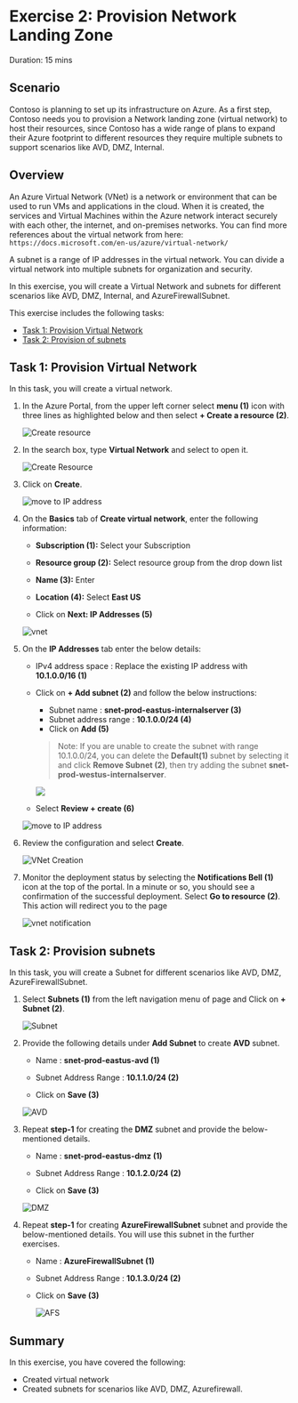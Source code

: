 
# Exercise 2: Provision Network Landing Zone

Duration: 15 mins

## Scenario 

Contoso is planning to set up its infrastructure on Azure. As a first step, Contoso needs you to provision a Network landing zone (virtual network) to host their resources, since Contoso has a wide range of plans to expand their Azure footprint to different resources they require multiple subnets to support scenarios like AVD, DMZ, Internal.

## Overview

An Azure Virtual Network (VNet) is a network or environment that can be used to run VMs and applications in the cloud. When it is created, the services and Virtual Machines within the Azure network interact securely with each other, the internet, and on-premises networks. You can find more references about the virtual network from here: ```https://docs.microsoft.com/en-us/azure/virtual-network/```

A subnet is a range of IP addresses in the virtual network. You can divide a virtual network into multiple subnets for organization and security.

In this exercise, you will create a Virtual Network and subnets for different scenarios like AVD, DMZ, Internal, and AzureFirewallSubnet.

This exercise includes the following tasks:

* [Task 1: Provision Virtual Network](#task-1-provision-virtual-network)
* [Task 2: Provision of subnets](#task-2-provision-subnets)


## Task 1: Provision Virtual Network 

In this task, you will create a virtual network.

1.  In the Azure Portal, from the upper left corner select **menu (1)** icon with three lines as highlighted below and then select **+ Create a resource (2)**.

      ![Create resource](https://github.com/Divyasri199/AIW-Azure-Network-Services/blob/main/media/createare.png?raw=true)
     
1.  In the search box, type **Virtual Network** and select to open it.

     ![Create Resource](https://github.com/CloudLabsAI-Azure/AIW-Azure-Network-Solutions/blob/main/media/virtual%20network.png?raw=true)
     
1.  Click on **Create**.

      ![move to IP address](https://github.com/CloudLabsAI-Azure/AIW-Azure-Network-Solutions/blob/main/media/vnet.png?raw=true)
     
1. On the **Basics** tab of **Create virtual network**, enter the following information:

    -  **Subscription (1):** Select your Subscription
  
    -  **Resource group (2):** Select **<inject key="Resource Group" enableCopy="false"/>** resource group from the drop down list

    -  **Name (3):**  Enter **<inject key="VnetName" enableCopy="true"/>**

    -  **Location (4):** Select **East US**

    - Click on **Next: IP Addresses (5)**

    ![vnet](https://github.com/CloudLabsAI-Azure/AIW-Azure-Network-Solutions/blob/main/media/newvnet.png?raw=true)

1.  On the **IP Addresses** tab enter the below details:

     - IPv4 address space : Replace the existing IP address with **10.1.0.0/16 (1)**
     
     - Click on **+ Add subnet (2)** and follow the below instructions:
  
         - Subnet name : **snet-prod-eastus-internalserver (3)**
         - Subnet address range : **10.1.0.0/24 (4)**
         - Click on **Add (5)**
         
          > Note: If you are unable to create the subnet with range 10.1.0.0/24, you can delete the **Default(1)** subnet by selecting it  and click **Remove Subnet (2)**, then try adding the subnet **snet-prod-westus-internalserver**.
          
          ![](https://github.com/CloudLabsAI-Azure/AIW-Azure-Network-Solutions/blob/main/media/dltsubnet1.png?raw=true)
        
     - Select **Review + create (6)**
     
    ![move to IP address](https://github.com/CloudLabsAI-Azure/AIW-Azure-Network-Solutions/blob/main/media/poi.png?raw=true)

1. Review the configuration and select **Create**.

     ![VNet Creation](https://github.com/CloudLabsAI-Azure/AIW-Azure-Network-Solutions/blob/main/media/zxc.png?raw=true)

1. Monitor the deployment status by selecting the **Notifications Bell (1)** icon at the top of the portal. In a minute or so, you should see a confirmation of the successful deployment. Select **Go to resource (2)**. This action will redirect you to the **<inject key="VnetName" enableCopy="false"/>** page

     ![vnet notification](https://github.com/CloudLabsAI-Azure/AIW-Azure-Network-Solutions/blob/main/media/ghj.png?raw=true)

## Task 2: Provision subnets

In this task, you will create a Subnet for different scenarios like AVD, DMZ, AzureFirewallSubnet. 

1.  Select **Subnets (1)** from  the left navigation menu of **<inject key="VnetName" enableCopy="false"/>** page  and Click on **+ Subnet (2)**.

      ![Subnet](https://github.com/CloudLabsAI-Azure/AIW-Azure-Network-Solutions/blob/main/media/ssuu.png?raw=true)
      
1. Provide the following details under **Add Subnet** to create **AVD** subnet.

    - Name : **snet-prod-eastus-avd (1)**
    
    - Subnet Address Range : **10.1.1.0/24 (2)**
    
    - Click on **Save (3)**

    ![AVD](https://github.com/CloudLabsAI-Azure/AIW-Azure-Network-Solutions/blob/main/media/aavv.png?raw=true)
    
1. Repeat **step-1** for creating the **DMZ** subnet and provide the below-mentioned details.

    - Name : **snet-prod-eastus-dmz (1)**
    
    - Subnet Address Range : **10.1.2.0/24 (2)**
    
    - Click on **Save (3)**

    ![DMZ](https://github.com/CloudLabsAI-Azure/AIW-Azure-Network-Solutions/blob/main/media/ddmm.png?raw=true)
    
    
1. Repeat **step-1** for creating **AzureFirewallSubnet** subnet and provide the below-mentioned details. You will use this subnet in the further exercises.

    - Name : **AzureFirewallSubnet (1)**
    
    - Subnet Address Range : **10.1.3.0/24 (2)** 
    
    - Click on **Save (3)**

      ![AFS](https://github.com/CloudLabsAI-Azure/AIW-Azure-Network-Solutions/blob/main/media/aaffss.png?raw=true)
  
## Summary

In this exercise, you have covered the following:

- Created virtual network
- Created subnets for scenarios like AVD, DMZ, Azurefirewall.


   
